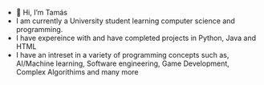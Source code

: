 - 👋 Hi, I’m Tamás
- I am currently a University student learning computer science and programming.
- I have expereince with and have completed projects in Python, Java and HTML 
- I have an intreset in a variety of programming concepts such as, AI/Machine learning, Software engineering, Game Development, Complex Algorithims and many more


<!---
Tomcsii/Tomcsii is a ✨ special ✨ repository because its `README.md` (this file) appears on your GitHub profile.
You can click the Preview link to take a look at your changes.
--->
